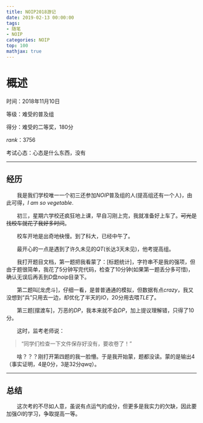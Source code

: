 ```yaml
---
title: NOIP2018游记
date: 2019-02-13 00:00:00
tags:
- 随笔
- NOIP
categories: NOIP
top: 100
mathjax: true
---
```

# 概述


时间：$2018$年$11$月$10$日

等级：难受的普及组

得分：难受的二等奖，$180$分

$rank$：$3756$

考试心态：心态是什么东西，没有
<!-- more -->
---
## 经历

　　我是我们学校唯一一个初三还参加$NOIP$普及组的人(提高组还有一个人)，由此可得，$I$ $am$ $so$ $vegetable$.

　　初三，星期六学校还疯狂地上课，早自习刚上完，我就准备好上车了。~~可光是找校车就花了我好多时间~~。

　　校车开地是出奇地~~快~~慢。到了科大，已经中午了。

　　最开心的一点是遇到了许久未见的$QT$(长达$3$天未见)，他考提高组。

　　我打开题目文档，第一题把我看蒙了：[标题统计]，字符串不是我的强项，但由于题很简单，我花了$5$分钟写完代码，检查了$10$分钟(如果第一题丢分多可惜)，确认无误后再丢到$D$盘$noip$目录下。

　　第二题叫[龙虎斗]，仔细一看，是普普通通的模拟，但数据有点$crazy$，我又没想到“兵”只用去一边，却优化了半天的$IO$，$20$分用去喂$TLE$了。

　　第三题[摆渡车]，万恶的$DP$，我本来就不会$DP$，加上提议理解错，只得了$10$分。

　　这时，监考老师说：

> “同学们检查一下文件保存好没有，要收卷了！”

　　啥？？？刚打开第四题的我一脸懵。于是我开始蒙，题都没读。蒙的是输出$4$（事实证明，$4$是$0$分，$3$是$32$分$qwq$）。

---
## 总结
　　这次考的不尽如人意，虽说有点运气的成分，但更多是我实力的欠缺，因此要加强$OI$的学习，争取提高一等。
